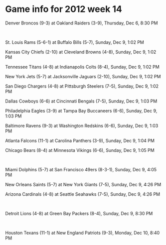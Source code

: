 # Game info for 2012 week 14

Denver Broncos (9-3) at Oakland Raiders (3-9), Thursday, Dec 6, 8:30 PM


<br/>

St. Louis Rams (5-6-1) at Buffalo Bills (5-7), Sunday, Dec 9, 1:02 PM

Kansas City Chiefs (2-10) at Cleveland Browns (4-8), Sunday, Dec 9, 1:02 PM

Tennessee Titans (4-8) at Indianapolis Colts (8-4), Sunday, Dec 9, 1:02 PM

New York Jets (5-7) at Jacksonville Jaguars (2-10), Sunday, Dec 9, 1:02 PM

San Diego Chargers (4-8) at Pittsburgh Steelers (7-5), Sunday, Dec 9, 1:02 PM

Dallas Cowboys (6-6) at Cincinnati Bengals (7-5), Sunday, Dec 9, 1:03 PM

Philadelphia Eagles (3-9) at Tampa Bay Buccaneers (6-6), Sunday, Dec 9, 1:03 PM

Baltimore Ravens (9-3) at Washington Redskins (6-6), Sunday, Dec 9, 1:03 PM

Atlanta Falcons (11-1) at Carolina Panthers (3-9), Sunday, Dec 9, 1:04 PM

Chicago Bears (8-4) at Minnesota Vikings (6-6), Sunday, Dec 9, 1:05 PM


<br/>

Miami Dolphins (5-7) at San Francisco 49ers (8-3-1), Sunday, Dec 9, 4:05 PM

New Orleans Saints (5-7) at New York Giants (7-5), Sunday, Dec 9, 4:26 PM

Arizona Cardinals (4-8) at Seattle Seahawks (7-5), Sunday, Dec 9, 4:26 PM


<br/>

Detroit Lions (4-8) at Green Bay Packers (8-4), Sunday, Dec 9, 8:30 PM


<br/>

Houston Texans (11-1) at New England Patriots (9-3), Monday, Dec 10, 8:40 PM


